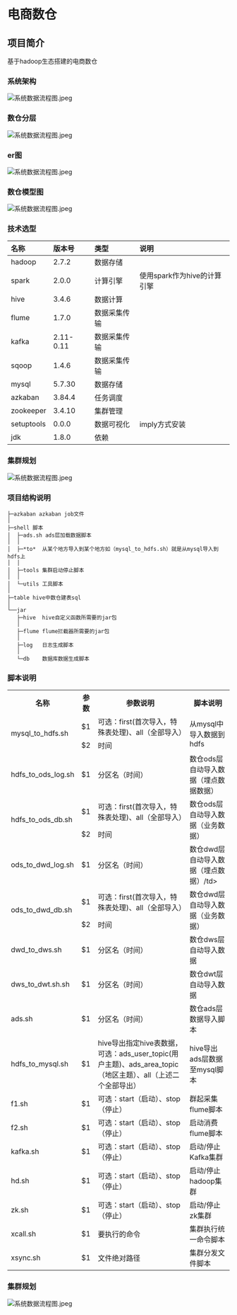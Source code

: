 # 电商数仓
## 项目简介
基于hadoop生态搭建的电商数仓
### 系统架构
![系统数据流程图.jpeg](https://github.com/okmii/mall-warehouse/blob/main/img/framework.png)

### 数仓分层
![系统数据流程图.jpeg](https://github.com/okmii/mall-warehouse/blob/main/img/layered.png)

### er图
![系统数据流程图.jpeg](https://github.com/okmii/mall-warehouse/blob/main/img/er.png)

### 数仓模型图
![系统数据流程图.jpeg](https://github.com/okmii/mall-warehouse/blob/main/img/dimension.png)

### 技术选型

| 名称 | 版本号 | 类型 | 说明 |
| :--- | :--- | :--- | :--- |
| hadoop | 2.7.2 | 数据存储 |  |
| spark | 2.0.0 | 计算引擎 | 使用spark作为hive的计算引擎 |
| hive | 3.4.6 | 数据计算 |  |
| flume | 1.7.0 | 数据采集传输 |  |
| kafka | 2.11-0.11 | 数据采集传输 |  |
| sqoop| 1.4.6 | 数据采集传输 |  |
| mysql| 5.7.30 | 数据存储 |  |
| azkaban| 3.84.4 | 任务调度 |  |
| zookeeper|3.4.10 | 集群管理 ||
| setuptools| 0.0.0 | 数据可视化 | imply方式安装 |
| jdk | 1.8.0 | 依赖 |  |

### 集群规划
![系统数据流程图.jpeg](https://github.com/okmii/mall-warehouse/blob/main/img/clusterplan.png)

### 项目结构说明
```
├─azkaban azkaban job文件 
│
├─shell 脚本
│  ├─ads.sh ads层加载数据脚本
│  │      
│  ├─*to*  从某个地方导入到某个地方如（mysql_to_hdfs.sh）就是从mysql导入到hdfs上
│  │     
│  ├─tools 集群启动停止脚本
│  │      
│  └─utils 工具脚本
│
├─table hive中数仓建表sql             
│      
└──jar 
   ├─hive  hive自定义函数所需要的jar包
   │      
   ├─flume flume拦截器所需要的jar包
   │     
   ├─log   日志生成脚本
   │      
   └─db    数据库数据生成脚本
```
          
### 脚本说明

<table>
  <tr>
    <th>名称</th>
    <th>参数</th>
    <th>参数说明</th>
    <th>脚本说明</th>
  </tr>


  <tr>
    <td rowspan="2">mysql_to_hdfs.sh</td>
    <td>$1</td>
    <td>可选：first(首次导入，特殊表处理)、all（全部导入）</td>
    <td rowspan="2">从mysql中导入数据到hdfs</td>
  </tr>
  <tr>
    <td>$2</td>
    <td>时间</td>
  </tr>
  
   <tr>
    <td>hdfs_to_ods_log.sh</td>
    <td>$1</td>
    <td>分区名（时间）</td>
    <td>数仓ods层自动导入数据（埋点数据数据）</td>
  </tr>
  
  <tr>
    <td rowspan="2">hdfs_to_ods_db.sh</td>
    <td>$1</td>
    <td>可选：first(首次导入，特殊表处理)、all（全部导入）</td>
    <td rowspan="2">数仓ods层自动导入数据（业务数据）</td>
  </tr>
  <tr>
    <td>$2</td>
    <td>时间</td>
  </tr>
   
  <tr>
    <td>ods_to_dwd_log.sh</td>
    <td>$1</td>
    <td>分区名（时间）</td>
    <td>数仓dwd层自动导入数据（埋点数据）/td>
  </tr>
  
  
 <tr>
    <td rowspan="2">ods_to_dwd_db.sh</td>
    <td>$1</td>
    <td>可选：first(首次导入，特殊表处理)、all（全部导入）</td>
    <td rowspan="2">数仓dwd层自动导入数据（业务数据）</td>
  </tr>
  <tr>
    <td>$2</td>
    <td>时间</td>
  </tr>

  
   <tr>
    <td>dwd_to_dws.sh</td>
    <td>$1</td>
    <td>分区名（时间）</td>
    <td>数仓dws层自动导入数据</td>
  </tr>
  
   <tr>
    <td>dws_to_dwt.sh.sh</td>
    <td>$1</td>
    <td>分区名（时间）</td>
    <td>数仓dwt层自动导入数据</td>
  </tr>
  
  <tr>
    <td>ads.sh</td>
    <td>$1</td>
    <td>分区名（时间）</td>
    <td>数仓ads层数据导入脚本</td>
  </tr>
  
  
   <tr>
    <td>hdfs_to_mysql.sh</td>
    <td>$1</td>
    <td>hive导出指定hive表数据，可选：ads_user_topic(用户主题)、ads_area_topic（地区主题）、all（上述二个全部导出）</td>
    <td>hive导出ads层数据至mysql脚本</td>
  </tr>
  <tr>
    <td>f1.sh</td>
    <td>$1</td>
    <td>可选：start（启动）、stop（停止）</td>
    <td>群起采集flume脚本</td>
  </tr>
           <tr>
    <td>f2.sh</td>
    <td>$1</td>
    <td>可选：start（启动）、stop（停止）</td>
    <td>启动消费flume脚本</td>
  </tr>
  <tr>
    <td>kafka.sh</td>
    <td>$1</td>
    <td>可选：start（启动）、stop（停止）</td>
    <td>启动/停止Kafka集群</td>
  </tr>
  <tr>
    <td>hd.sh</td>
    <td>$1</td>
    <td>可选：start（启动）、stop（停止）</td>
    <td>启动/停止hadoop集群</td>
  </tr>
    <tr>
    <td>zk.sh</td>
    <td>$1</td>
    <td>可选：start（启动）、stop（停止）</td>
    <td>启动/停止zk集群</td>
  </tr>
   <tr>
    <td>xcall.sh</td>
    <td>$1</td>
    <td>要执行的命令</td>
    <td>集群执行统一命令脚本</td>
  </tr>
   <tr>
    <td>xsync.sh</td>
    <td>$1</td>
    <td>文件绝对路径</td>
    <td>集群分发文件脚本</td>
  </tr>
  
</table>

### 集群规划
![系统数据流程图.jpeg](https://github.com/okmii/mall-warehouse/blob/main/img/clusterplan.png)